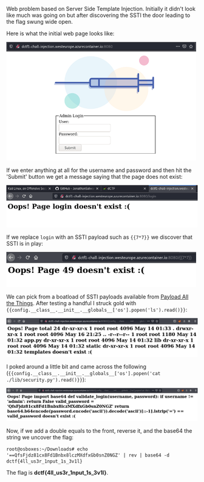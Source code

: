 Web problem based on Server Side Template Injection. Initially it didn't look like much was going on but after discovering the SSTI the door leading to the flag swung wide open.

Here is what the initial web page looks like:

<img src='injection.png' width=500>

If we enter anything at all for the username and password and then hit the 'Submit' button we get a message saying that the page does not exist:

<img src='does_not_exist.png' width=700>

If we replace `login` with an SSTI payload such as `{{7*7}}` we discover that SSTI is in play:

<img src='ssti.png' width=500>

We can pick from a boatload of SSTI payloads available from [Payload All the Things](https://github.com/swisskyrepo/PayloadsAllTheThings/tree/master/Server%20Side%20Template%20Injection). After testing a handful I struck gold with `{{config.__class__.__init__.__globals__['os'].popen('ls').read()}}`:

<img src='popen.png' width=700>

I poked around a little bit and came across the following (`{{config.__class__.__init__.__globals__['os'].popen('cat ./lib/security.py').read()}}`):

<img src='security_py.png' width=700>

Now, if we add a double equals to the front, reverse it, and the base64 the string we uncover the flag:

```console
root@osboxes:~/Downloads# echo '==QfsFjdz81cx8Fd1Bnbx8lczMXdfxGb0snZ0NGZ' | rev | base64 -d
dctf{4ll_us3r_1nput_1s_3v1l}
```

The flag is **dctf{4ll_us3r_1nput_1s_3v1l}**.
